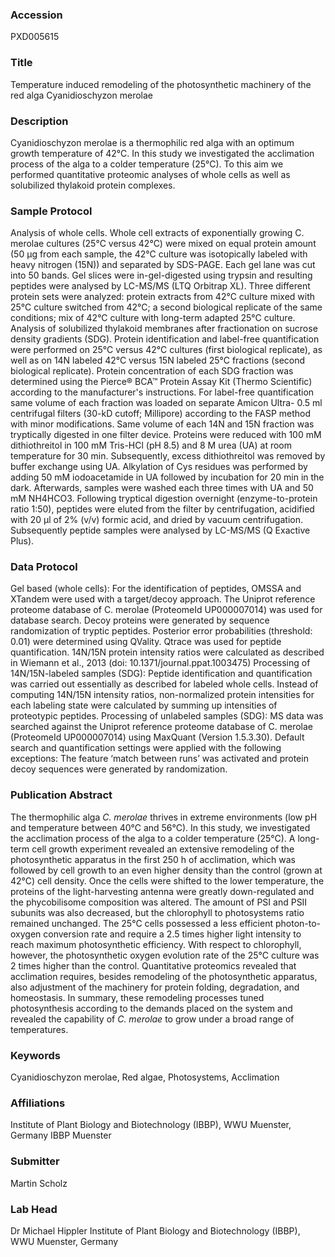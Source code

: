### Accession
PXD005615

### Title
Temperature induced remodeling of the photosynthetic machinery of the red alga Cyanidioschyzon merolae

### Description
Cyanidioschyzon merolae is a thermophilic red alga with an optimum growth temperature of 42°C. In this study we investigated the acclimation process of the alga to a colder temperature (25°C). To this aim we performed quantitative proteomic analyses of whole cells as well as solubilized thylakoid protein complexes.

### Sample Protocol
Analysis of whole cells. Whole cell extracts of exponentially growing C. merolae cultures (25°C versus 42°C) were mixed on equal protein amount (50 µg from each sample, the 42°C culture was isotopically labeled with heavy nitrogen (15N)) and separated by SDS-PAGE. Each gel lane was cut into 50 bands. Gel slices were in-gel-digested using trypsin and resulting peptides were analysed by LC-MS/MS (LTQ Orbitrap XL). Three different protein sets were analyzed: protein extracts from 42°C culture mixed with 25°C culture switched from 42°C; a second biological replicate of the same conditions; mix of 42°C culture with long-term adapted 25°C culture. Analysis of solubilized thylakoid membranes after fractionation on sucrose density gradients (SDG). Protein identification and label-free quantification were performed on 25°C versus 42°C cultures (first biological replicate), as well as on 14N labeled 42°C versus 15N labeled 25°C fractions (second biological replicate). Protein concentration of each SDG fraction was determined using the Pierce® BCA™ Protein Assay Kit (Thermo Scientific) according to the manufacturer's instructions. For label-free quantification same volume of each fraction was loaded on separate Amicon Ultra- 0.5 ml centrifugal filters (30-kD cutoff; Millipore) according to the FASP method with minor modifications. Same volume of each 14N and 15N fraction was tryptically digested in one filter device. Proteins were reduced with 100 mM dithiothreitol in 100 mM Tris-HCl (pH 8.5) and 8 M urea (UA) at room temperature for 30 min. Subsequently, excess dithiothreitol was removed by buffer exchange using UA. Alkylation of Cys residues was performed by adding 50 mM iodoacetamide in UA followed by incubation for 20 min in the dark. Afterwards, samples were washed each three times with UA and 50 mM NH4HCO3. Following tryptical digestion overnight (enzyme-to-protein ratio 1:50), peptides were eluted from the filter by centrifugation, acidified with 20 µl of 2% (v/v) formic acid, and dried by vacuum centrifugation. Subsequently peptide samples were analysed by LC-MS/MS (Q Exactive Plus).

### Data Protocol
Gel based (whole cells): For the identification of peptides, OMSSA and XTandem were used with a target/decoy approach. The Uniprot reference proteome database of C. merolae (ProteomeId UP000007014) was used for database search. Decoy proteins were generated by sequence randomization of tryptic peptides. Posterior error probabilities (threshold: 0.01) were determined using QVality. Qtrace was used for peptide quantification. 14N/15N protein intensity ratios were calculated as described in Wiemann et al., 2013 (doi: 10.1371/journal.ppat.1003475) Processing of 14N/15N-labeled samples (SDG): Peptide identification and quantification was carried out essentially as described for labeled whole cells. Instead of computing 14N/15N intensity ratios, non-normalized protein intensities for each labeling state were calculated by summing up intensities of proteotypic peptides.  Processing of unlabeled samples (SDG): MS data was searched against the Uniprot reference proteome database of C. merolae (ProteomeId UP000007014) using MaxQuant (Version 1.5.3.30). Default search and quantification settings were applied with the following exceptions: The feature ‘match between runs’ was activated and protein decoy sequences were generated by randomization.

### Publication Abstract
The thermophilic alga <i>C. merolae</i> thrives in extreme environments (low pH and temperature between 40&#xb0;C and 56&#xb0;C). In this study, we investigated the acclimation process of the alga to a colder temperature (25&#xb0;C). A long-term cell growth experiment revealed an extensive remodeling of the photosynthetic apparatus in the first 250 h of acclimation, which was followed by cell growth to an even higher density than the control (grown at 42&#xb0;C) cell density. Once the cells were shifted to the lower temperature, the proteins of the light-harvesting antenna were greatly down-regulated and the phycobilisome composition was altered. The amount of PSI and PSII subunits was also decreased, but the chlorophyll to photosystems ratio remained unchanged. The 25&#xb0;C cells possessed a less efficient photon-to-oxygen conversion rate and require a 2.5 times higher light intensity to reach maximum photosynthetic efficiency. With respect to chlorophyll, however, the photosynthetic oxygen evolution rate of the 25&#xb0;C culture was 2 times higher than the control. Quantitative proteomics revealed that acclimation requires, besides remodeling of the photosynthetic apparatus, also adjustment of the machinery for protein folding, degradation, and homeostasis. In summary, these remodeling processes tuned photosynthesis according to the demands placed on the system and revealed the capability of <i>C. merolae</i> to grow under a broad range of temperatures.

### Keywords
Cyanidioschyzon merolae, Red algae, Photosystems, Acclimation

### Affiliations
Institute of Plant Biology and Biotechnology (IBBP), WWU Muenster, Germany
IBBP Muenster

### Submitter
Martin Scholz

### Lab Head
Dr Michael Hippler
Institute of Plant Biology and Biotechnology (IBBP), WWU Muenster, Germany



